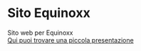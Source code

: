 # Sito Equinoxx
Sito web per Equinoxx
<br>
<a href="EquinoxxLink.html">Qui puoi trovare una piccola presentazione</a>
